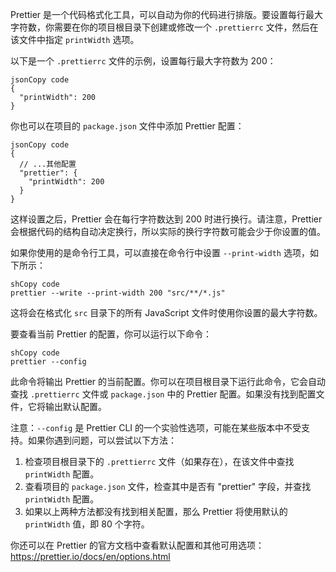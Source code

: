 Prettier 是一个代码格式化工具，可以自动为你的代码进行排版。要设置每行最大字符数，你需要在你的项目根目录下创建或修改一个 `.prettierrc` 文件，然后在该文件中指定 `printWidth` 选项。

以下是一个 `.prettierrc` 文件的示例，设置每行最大字符数为 200：

```
jsonCopy code
{
  "printWidth": 200
}
```

你也可以在项目的 `package.json` 文件中添加 Prettier 配置：

```
jsonCopy code
{
  // ...其他配置
  "prettier": {
    "printWidth": 200
  }
}
```

这样设置之后，Prettier 会在每行字符数达到 200 时进行换行。请注意，Prettier 会根据代码的结构自动决定换行，所以实际的换行字符数可能会少于你设置的值。

如果你使用的是命令行工具，可以直接在命令行中设置 `--print-width` 选项，如下所示：

```
shCopy code
prettier --write --print-width 200 "src/**/*.js"
```

这将会在格式化 `src` 目录下的所有 JavaScript 文件时使用你设置的最大字符数。



要查看当前 Prettier 的配置，你可以运行以下命令：

```
shCopy code
prettier --config
```

此命令将输出 Prettier 的当前配置。你可以在项目根目录下运行此命令，它会自动查找 `.prettierrc` 文件或 `package.json` 中的 Prettier 配置。如果没有找到配置文件，它将输出默认配置。

注意：`--config` 是 Prettier CLI 的一个实验性选项，可能在某些版本中不受支持。如果你遇到问题，可以尝试以下方法：

1. 检查项目根目录下的 `.prettierrc` 文件（如果存在），在该文件中查找 `printWidth` 配置。
2. 查看项目的 `package.json` 文件，检查其中是否有 "prettier" 字段，并查找 `printWidth` 配置。
3. 如果以上两种方法都没有找到相关配置，那么 Prettier 将使用默认的 `printWidth` 值，即 80 个字符。

你还可以在 Prettier 的官方文档中查看默认配置和其他可用选项：https://prettier.io/docs/en/options.html